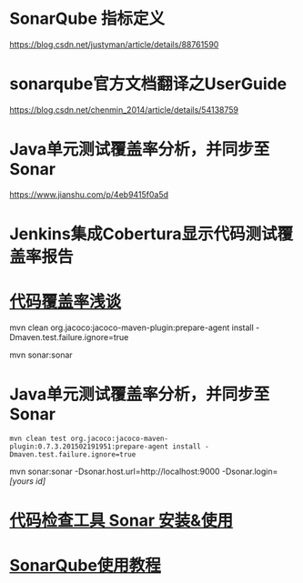 # SonarQube 指标定义

https://blog.csdn.net/justyman/article/details/88761590



# sonarqube官方文档翻译之UserGuide

https://blog.csdn.net/chenmin_2014/article/details/54138759



# Java单元测试覆盖率分析，并同步至Sonar

https://www.jianshu.com/p/4eb9415f0a5d



# Jenkins集成Cobertura显示代码测试覆盖率报告

# [代码覆盖率浅谈](https://www.cnblogs.com/coderzh/archive/2009/03/29/1424344.html)



mvn clean org.jacoco:jacoco-maven-plugin:prepare-agent install -Dmaven.test.failure.ignore=true

mvn sonar:sonar





# Java单元测试覆盖率分析，并同步至Sonar

```
mvn clean test org.jacoco:jacoco-maven-plugin:0.7.3.201502191951:prepare-agent install -Dmaven.test.failure.ignore=true
```





mvn sonar:sonar -Dsonar.host.url=http://localhost:9000 -Dsonar.login=*[yours id]*







# [代码检查工具 Sonar 安装&使用](https://www.cnblogs.com/tiaoshuidenong/p/10142840.html)

# [SonarQube使用教程](https://www.cnblogs.com/shawWey/p/10722391.html)